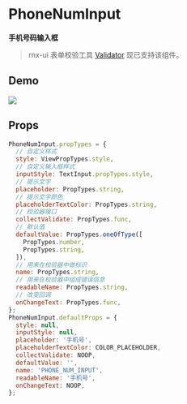 # PhoneNumInput

**手机号码输入框**

> rnx-ui 表单校验工具 [Validator](https://github.com/dragonwong/rnx-ui/tree/master/util/Validator) 现已支持该组件。

## Demo

![](demo.png)

## Props

```js
PhoneNumInput.propTypes = {
  // 自定义样式
  style: ViewPropTypes.style,
  // 自定义输入框样式
  inputStyle: TextInput.propTypes.style,
  // 提示文字
  placeholder: PropTypes.string,
  // 提示文字颜色
  placeholderTextColor: PropTypes.string,
  // 校验器接口
  collectValidate: PropTypes.func,
  // 默认值
  defaultValue: PropTypes.oneOfType([
    PropTypes.number,
    PropTypes.string,
  ]),
  // 用来在校验器中做标识
  name: PropTypes.string,
  // 用来在校验器中组成错误信息
  readableName: PropTypes.string,
  // 改变回调
  onChangeText: PropTypes.func,
};
PhoneNumInput.defaultProps = {
  style: null,
  inputStyle: null,
  placeholder: '手机号',
  placeholderTextColor: COLOR_PLACEHOLDER,
  collectValidate: NOOP,
  defaultValue: '',
  name: 'PHONE_NUM_INPUT',
  readableName: '手机号',
  onChangeText: NOOP,
};
```
